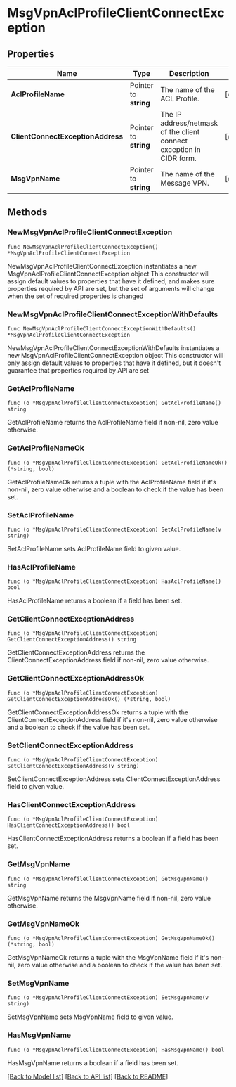 # MsgVpnAclProfileClientConnectException

## Properties

Name | Type | Description | Notes
------------ | ------------- | ------------- | -------------
**AclProfileName** | Pointer to **string** | The name of the ACL Profile. | [optional] 
**ClientConnectExceptionAddress** | Pointer to **string** | The IP address/netmask of the client connect exception in CIDR form. | [optional] 
**MsgVpnName** | Pointer to **string** | The name of the Message VPN. | [optional] 

## Methods

### NewMsgVpnAclProfileClientConnectException

`func NewMsgVpnAclProfileClientConnectException() *MsgVpnAclProfileClientConnectException`

NewMsgVpnAclProfileClientConnectException instantiates a new MsgVpnAclProfileClientConnectException object
This constructor will assign default values to properties that have it defined,
and makes sure properties required by API are set, but the set of arguments
will change when the set of required properties is changed

### NewMsgVpnAclProfileClientConnectExceptionWithDefaults

`func NewMsgVpnAclProfileClientConnectExceptionWithDefaults() *MsgVpnAclProfileClientConnectException`

NewMsgVpnAclProfileClientConnectExceptionWithDefaults instantiates a new MsgVpnAclProfileClientConnectException object
This constructor will only assign default values to properties that have it defined,
but it doesn't guarantee that properties required by API are set

### GetAclProfileName

`func (o *MsgVpnAclProfileClientConnectException) GetAclProfileName() string`

GetAclProfileName returns the AclProfileName field if non-nil, zero value otherwise.

### GetAclProfileNameOk

`func (o *MsgVpnAclProfileClientConnectException) GetAclProfileNameOk() (*string, bool)`

GetAclProfileNameOk returns a tuple with the AclProfileName field if it's non-nil, zero value otherwise
and a boolean to check if the value has been set.

### SetAclProfileName

`func (o *MsgVpnAclProfileClientConnectException) SetAclProfileName(v string)`

SetAclProfileName sets AclProfileName field to given value.

### HasAclProfileName

`func (o *MsgVpnAclProfileClientConnectException) HasAclProfileName() bool`

HasAclProfileName returns a boolean if a field has been set.

### GetClientConnectExceptionAddress

`func (o *MsgVpnAclProfileClientConnectException) GetClientConnectExceptionAddress() string`

GetClientConnectExceptionAddress returns the ClientConnectExceptionAddress field if non-nil, zero value otherwise.

### GetClientConnectExceptionAddressOk

`func (o *MsgVpnAclProfileClientConnectException) GetClientConnectExceptionAddressOk() (*string, bool)`

GetClientConnectExceptionAddressOk returns a tuple with the ClientConnectExceptionAddress field if it's non-nil, zero value otherwise
and a boolean to check if the value has been set.

### SetClientConnectExceptionAddress

`func (o *MsgVpnAclProfileClientConnectException) SetClientConnectExceptionAddress(v string)`

SetClientConnectExceptionAddress sets ClientConnectExceptionAddress field to given value.

### HasClientConnectExceptionAddress

`func (o *MsgVpnAclProfileClientConnectException) HasClientConnectExceptionAddress() bool`

HasClientConnectExceptionAddress returns a boolean if a field has been set.

### GetMsgVpnName

`func (o *MsgVpnAclProfileClientConnectException) GetMsgVpnName() string`

GetMsgVpnName returns the MsgVpnName field if non-nil, zero value otherwise.

### GetMsgVpnNameOk

`func (o *MsgVpnAclProfileClientConnectException) GetMsgVpnNameOk() (*string, bool)`

GetMsgVpnNameOk returns a tuple with the MsgVpnName field if it's non-nil, zero value otherwise
and a boolean to check if the value has been set.

### SetMsgVpnName

`func (o *MsgVpnAclProfileClientConnectException) SetMsgVpnName(v string)`

SetMsgVpnName sets MsgVpnName field to given value.

### HasMsgVpnName

`func (o *MsgVpnAclProfileClientConnectException) HasMsgVpnName() bool`

HasMsgVpnName returns a boolean if a field has been set.


[[Back to Model list]](../README.md#documentation-for-models) [[Back to API list]](../README.md#documentation-for-api-endpoints) [[Back to README]](../README.md)


